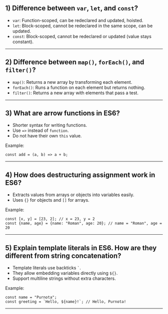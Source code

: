 ## 1) Difference between `var`, `let`, and `const`?

- `var`: Function-scoped, can be redeclared and updated, hoisted.
- `let`: Block-scoped, cannot be redeclared in the same scope, can be updated.
- `const`: Block-scoped, cannot be redeclared or updated (value stays constant).

---

## 2) Difference between `map()`, `forEach()`, and `filter()`?

- `map()`: Returns a new array by transforming each element.
- `forEach()`: Runs a function on each element but returns nothing.
- `filter()`: Returns a new array with elements that pass a test.

---

## 3) What are arrow functions in ES6?

- Shorter syntax for writing functions.
- Use `=>` instead of `function`.
- Do not have their own `this` value.

Example:

```JS
const add = (a, b) => a + b;
```

---

## 4) How does destructuring assignment work in ES6?

- Extracts values from arrays or objects into variables easily.
- Uses `{}` for objects and `[]` for arrays.

Example:

```JS
const [x, y] = [23, 2]; // x = 23, y = 2
const {name, age} = {name: "Roman", age: 20}; // name = "Roman", age = 20
```

---

## 5) Explain template literals in ES6. How are they different from string concatenation?

- Template literals use backticks `` ` ``.
- They allow embedding variables directly using `${}`.
- Support multiline strings without extra characters.

Example:

```JS
const name = "Purnota";
const greeting = `Hello, ${name}!`; // Hello, Purnota!
```

---
